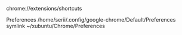 chrome://extensions/shortcuts

Preferences
/home/serii/.config/google-chrome/Default/Preferences
symlink ~/xubuntu/Chrome/Preferences

